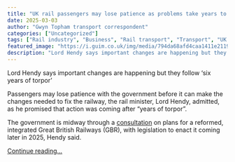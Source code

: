 ```yaml
---
title: "UK rail passengers may lose patience as problems take years to fix, says minister"
date: 2025-03-03
author: "Gwyn Topham transport correspondent"
categories: ["Uncategorized"]
tags: ["Rail industry", "Business", "Rail transport", "Transport", "UK news"]
featured_image: "https://i.guim.co.uk/img/media/794da68afd4caa1411e2119ac6de36d0d3b7fdf2/0_166_5478_3287/master/5478.jpg?width=140&quality=85&auto=format&fit=max&s=d42c5980ae5bc36b0e940f71a6a42ede"
description: "Lord Hendy says important changes are happening but they follow ‘six years of torpor’Passengers may lose patience with the government before it can make the cha..."
---
```


Lord Hendy says important changes are happening but they follow ‘six years of torpor’

Passengers may lose patience with the government before it can make the changes needed to fix the railway, the rail minister, Lord Hendy, admitted, as he promised that action was coming after “years of torpor”.

The government is midway through a [consultation](https://www.gov.uk/government/consultations/a-railway-fit-for-britains-future) on plans for a reformed, integrated Great British Railways (GBR), with legislation to enact it coming later in 2025, Hendy said.

[Continue reading...](https://www.theguardian.com/business/2025/mar/03/ukrail-passengers-problems-lord-hendy-northern)
